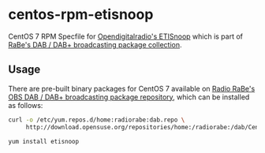 # centos-rpm-etisnoop
CentOS 7 RPM Specfile for [Opendigitalradio's ETISnoop](https://github.com/Opendigitalradio/etisnoop) which is part of [RaBe's DAB / DAB+ broadcasting package collection](https://build.opensuse.org/project/show/home:radiorabe:dab).

## Usage
There are pre-built binary packages for CentOS 7 available on [Radio RaBe's OBS DAB / DAB+ broadcasting package repository](https://build.opensuse.org/project/show/home:radiorabe:dab), which can be installed as follows:

```bash
curl -o /etc/yum.repos.d/home:radiorabe:dab.repo \
     http://download.opensuse.org/repositories/home:/radiorabe:/dab/CentOS_7/home:radiorabe:dab.repo
     
yum install etisnoop
